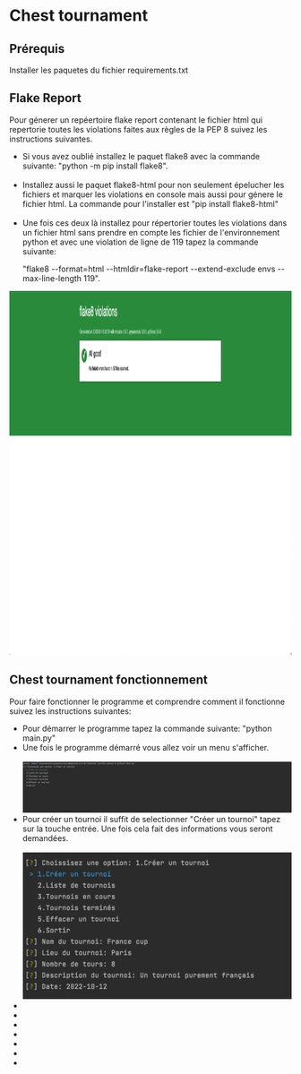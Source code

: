 <h1>Chest tournament</h1>
<h2>Prérequis</h2>
<p>Installer les paquetes du fichier requirements.txt</p>
<h2>Flake Report</h2>
<p>Pour génerer un repéertoire flake report contenant le fichier html qui repertorie 
toutes les violations faites aux règles de la PEP 8 suivez les instructions suivantes.
</p>
<ul>
    <li>Si vous avez oublié installez le paquet flake8 avec la commande suivante: 
"python -m pip install flake8".</li><br>
    <li>Installez aussi le paquet flake8-html pour non seulement épelucher les fichiers et
marquer les violations en console mais aussi pour génere le fichier html. La commande 
pour l'installer est "pip install flake8-html"</li><br>
    <li>Une fois ces deux là installez pour répertorier toutes les violations dans un 
fichier html sans prendre en compte les fichier de l'environnement python et avec 
une violation de ligne de  119 tapez la commande suivante:

"flake8 --format=html --htmldir=flake-report --extend-exclude envs --max-line-length 119".
</li>
</ul>
<img src="https://github.com/jonathannava99/Chest/blob/main/flake-report/flake-violations.png" 
alt="" width="1100" height="650">

<h2> Chest tournament fonctionnement</h2>
<p>Pour faire fonctionner le programme et comprendre comment il fonctionne suivez les instructions suivantes: </p>
<ul>
    <li>Pour démarrer le programme tapez la commande suivante: "python main.py"</li>
    <li>Une fois le programme démarré vous allez voir un menu s'afficher.</li><br>
  <img src="https://github.com/jonathannava99/Chest/blob/main/chest_test_images/beginning.png" 
alt=""><br>
    <li>Pour créer un tournoi il suffit de selectionner "Créer un tournoi" tapez sur la touche entrée.
Une fois cela fait des informations vous seront demandées.</li><br>
<img src="https://github.com/jonathannava99/Chest/blob/main/chest_test_images/create_tournament.png" 
alt="" >
    <li></li>
    <li></li>
    <li></li>
    <li></li>
    <li></li>
    <li></li>
    <li></li>
</ul>